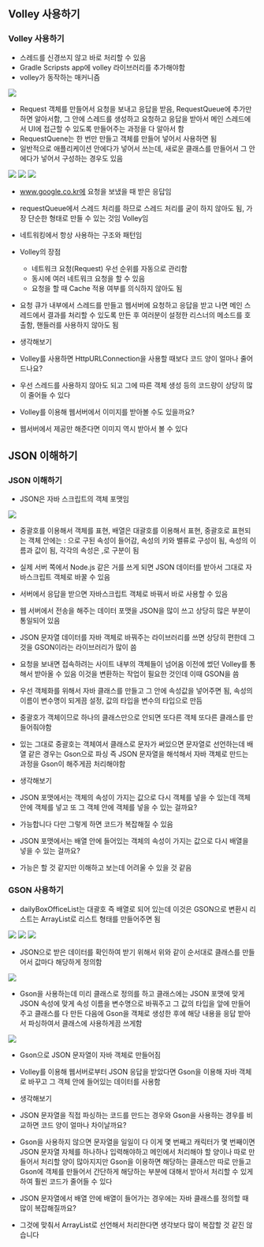 ## Volley 사용하기
### Volley 사용하기
- 스레드를 신경쓰지 않고 바로 처리할 수 있음
- Gradle Scripsts app에  volley 라이브러리를 추가해야함
- volley가 동작하는 매커니즘
<img src="https://user-images.githubusercontent.com/32586985/91247259-d993c800-e78c-11ea-873a-b22ab7955a25.PNG">

- Request 객체를 만들어서 요청을 보내고 응답을 받음, RequestQueue에 추가만 하면 알아서함, 그 안에 스레드를 생성하고 요청하고 응답을 받아서 메인 스레드에서 UI에 접근할 수 있도록 만들어주는 과정을 다 알아서 함
- RequestQuene는 한 번만 만들고 객체를 만들어 넣어서 사용하면 됨
- 일반적으로 애플리케이션 안에다가 넣어서 쓰는데, 새로운 클래스를 만들어서 그 안에다가 넣어서 구성하는 경우도 있음
<img src="https://user-images.githubusercontent.com/32586985/91247286-eadcd480-e78c-11ea-85a0-fba0200f8d8d.PNG">
<img src="https://user-images.githubusercontent.com/32586985/91247295-f29c7900-e78c-11ea-97e1-e01d7aedc7bb.PNG">
<img src="https://user-images.githubusercontent.com/32586985/91247311-fa5c1d80-e78c-11ea-97cb-981ef1121ce1.PNG">

- www.google.co.kr에 요청을 보냈을 때 받은 응답임
- requestQueue에서 스레드 처리를 하므로 스레드 처리를 굳이 하지 않아도 됨, 가장 단순한 형태로 만들 수 있는 것임 Volley임
- 네트워킹에서 항상 사용하는 구조와 패턴임
- Volley의 장점
	- 네트워크 요청(Request) 우선 순위를 자동으로 관리함
	- 동시에 여러 네트워크 요청을 할 수 있음
	- 요청을 할 때 Cache 적용 여부를 의식하지 않아도 됨
- 요청 큐가 내부에서 스레드를 만들고 웹서버에 요청하고 응답을 받고 나면 메인 스레드에서 결과를 처리할 수 있도록 만든 후 여러분이 설정한 리스너의 메소드를 호출함, 핸들러를 사용하지 않아도 됨

- 생각해보기
- Volley를 사용하면 HttpURLConnection을 사용할 때보다 코드 양이 얼마나 줄어드나요?
- 우선 스레드를 사용하지 않아도 되고 그에 따른 객체 생성 등의 코드량이 상당히 많이 줄어들 수 있다
- Volley를 이용해 웹서버에서 이미지를 받아볼 수도 있을까요?
- 웹서버에서 제공만 해준다면 이미지 역시 받아서 볼 수 있다

## JSON 이해하기
### JSON 이해하기
- JSON은 자바 스크립트의 객체 포맷임
<img src="https://user-images.githubusercontent.com/32586985/91247397-2aa3bc00-e78d-11ea-9f57-0678dbe31c85.PNG">

- 중괄호를 이용해서 객체를 표현, 배열은 대괄호를 이용해서 표현, 중괄호로 표현되는 객체 안에는 : 으로 구된 속성이 들어감, 속성의 키와 밸류로 구성이 됨, 속성의 이름과 값이 됨, 각각의 속성은 ,로 구분이 됨
- 실제 서버 쪽에서 Node.js 같은 거를 쓰게 되면 JSON 데이터를 받아서 그대로 자바스크립트 객체로 바꿀 수 있음
- 서버에서 응답을 받으면 자바스크립트 객체로 바꿔서 바로 사용할 수 있음
- 웹 서버에서 전송을 해주는 데이터 포맷을 JSON을 많이 쓰고 상당히 많은 부분이 통일되어 있음
- JSON 문자열 데이터를 자바 객체로 바꿔주는 라이브러리를 쓰면 상당히 편한데 그것을 GSON이라는 라이브러리가 많이 씀

- 요청을 보내면 접속하려는 사이트 내부의 객체들이 넘어옴 이전에 썼던 Volley를 통해서 받아올 수 있음 이것을 변환하는 작업이 필요한 것인데 이때 GSON을 씀
- 우선 객체화를 위해서 자바 클래스를 만들고 그 안에 속성값을 넣어주면 됨, 속성의 이름이 변수명이 되게끔 설정, 값의 타입을 변수의 타입으로 만듬 
- 중괄호가 객체이므로 하나의 클래스만으로 안되면 또다른 객체 또다른 클래스를 만들어줘야함
- 있는 그대로 중괄호는 객체여서 클래스로 문자가 써있으면 문자열로 선언하는데 배열 같은 경우는 Gson으로 파싱 즉 JSON 문자열을 해석해서 자바 객체로 만드는 과정을 Gson이 해주게끔 처리해야함

- 생각해보기
- JSON 포맷에서는 객체의 속성이 가지는 값으로 다시 객체를 넣을 수 있는데 객체 안에 객체를 넣고 또 그 객체 안에 객체를 넣을 수 있는 걸까요?
- 가능합니다 다만 그렇게 하면 코드가 복잡해질 수 있음
- JSON 포맷에서는 배열 안에 들어있는 객체의 속성이 가지는 값으로 다시 배열을 넣을 수 있는 걸까요?
- 가능은 할 것 같지만 이해하고 보는데 어려울 수 있을 것 같음

### GSON 사용하기
- dailyBoxOfficeList는 대괄호 즉 배열로 되어 있는데 이것은 GSON으로 변환시 리스트는 ArrayList로 리스트 형태를 만들어주면 됨 
<img src="https://user-images.githubusercontent.com/32586985/91247486-5757d380-e78d-11ea-8e88-f1be3e4e961b.PNG">
<img src="https://user-images.githubusercontent.com/32586985/91247507-6048a500-e78d-11ea-885b-17c35a259987.PNG">
<img src="https://user-images.githubusercontent.com/32586985/91247519-676fb300-e78d-11ea-92f0-4616ebb4e125.PNG">

- JSON으로 받은 데이터를 확인하여 받기 위해서 위와 같이 순서대로 클래스를 만들어서 값마다 해당하게 정의함

<img src="https://user-images.githubusercontent.com/32586985/91247535-722a4800-e78d-11ea-866a-4afcc69ce5bf.PNG">

- Gson을 사용하는데 미리 클래스로 정의를 하고 클래스에는 JSON 포맷에 맞게 JSON 속성에 맞게 속성 이름을 변수명으로 바꿔주고 그 값의 타입을 앞에 만들어주고 클래스를 다 만든 다음에 Gson을 객체로 생성한 후에 해당 내용을 응답 받아서 파싱하여서 클래스에 사용하게끔 쓰게함

<img src="https://user-images.githubusercontent.com/32586985/91247557-8110fa80-e78d-11ea-976c-18e992e01a40.PNG">

- Gson으로 JSON 문자열이 자바 객체로 만들어짐
- Volley를 이용해 웹서버로부터 JSON 응답을 받았다면 Gson을 이용해 자바 객체로 바꾸고 그 객체 안에 들어있는 데이터를 사용함

- 생각해보기
- JSON 문자열을 직접 파싱하는 코드를 만드는 경우와 Gson을 사용하는 경우를 비교하면 코드 양이 얼마나 차이날까요?
- Gson을 사용하지 않으면 문자열을 일일이 다 이게 몇 번째고 캐릭터가 몇 번째이면 JSON 문자열 자체를 하나하나 입력해야하고 메인에서 처리해야 할 양이나 따로 만들어서 처리할 양이 많아지지만 Gson을 이용하면 해당하는 클래스만 따로 만들고 Gson에 객체를 만들어서 간단하게 해당하는 부분에 대해서 받아서 처리할 수 있게 하여 훨씬 코드가 줄어들 수 있다
- JSON 문자열에서 배열 안에 배열이 들어가는 경우에는 자바 클래스를 정의할 때 많이 복잡해질까요?
- 그것에 맞춰서 ArrayList로 선언해서 처리한다면 생각보다 많이 복잡할 것 같진 않습니다

